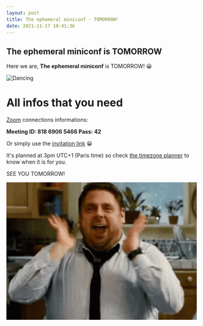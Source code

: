```yaml
---
layout: post
title: The ephemeral miniconf - TOMORROW!
date: 2021-11-17 10:41:36
---
```

## The ephemeral miniconf is TOMORROW
Here we are, **The ephemeral miniconf** is TOMORROW! :grinning:

![Dancing](/assets/images/1491031321_spongebob-dancing.gif)

# All infos that you need
[Zoom](https://explore.zoom.us/en/products/meetings/) connections informations:

<strong>Meeting ID: 818 6906 5466
Pass: 42</strong>

Or simply use the [invitation link](https://us02web.zoom.us/j/81869065466?pwd=bzVFTVg1TWxBN0VOTFUwRmdPaTFuZz09) :grinning:

It's planned at 3pm UTC+1 (Paris time) so check [the timezone planner](https://everytimezone.com/s/ec3d1b5c) to know when it is for you.

SEE YOU TOMORROW!

![Happy](/assets/images/beau-happy.gif)

